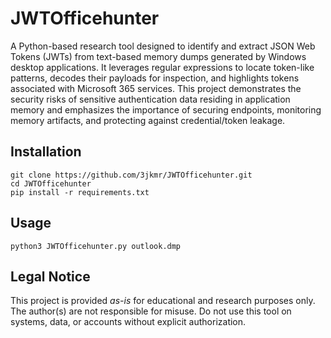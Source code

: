 <h1>JWTOfficehunter</h1>
A Python-based research tool designed to identify and extract JSON Web Tokens (JWTs) from text-based memory dumps generated by Windows desktop applications. It leverages regular expressions to locate token-like patterns, decodes their payloads for inspection, and highlights tokens associated with Microsoft 365 services. This project demonstrates the security risks of sensitive authentication data residing in application memory and emphasizes the importance of securing endpoints, monitoring memory artifacts, and protecting against credential/token leakage.

<h2>Installation</h2>
<pre><code>git clone https://github.com/3jkmr/JWTOfficehunter.git
cd JWTOfficehunter
pip install -r requirements.txt
</code></pre>

<h2>Usage</h2>
<pre><code>python3 JWTOfficehunter.py outlook.dmp</code></pre>

<h2>Legal Notice</h2>
<p>This project is provided <em>as-is</em> for educational and research purposes only.
The author(s) are not responsible for misuse. Do not use this tool on systems, data,
or accounts without explicit authorization.</p>
